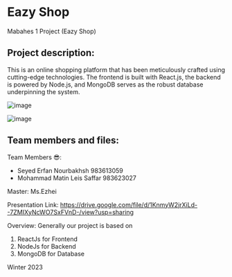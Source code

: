 # Eazy Shop

Mabahes 1 Project (Eazy Shop)

## Project description:

This is an online shopping platform that has been meticulously crafted using cutting-edge technologies. The frontend is built with React.js, the backend is powered by Node.js, and MongoDB serves as the robust database underpinning the system.

![image](https://github.com/Erfan2001/EazyShop/assets/69463039/84ef9e51-4790-4d17-8f98-80ab0f97f5b6)

![image](https://github.com/Erfan2001/EazyShop/assets/69463039/b32f7d61-21ed-49f4-8aee-68790d5d2f89)


## Team members and files:

Team Members 😎:
* Seyed Erfan Nourbakhsh 983613059
* Mohammad Matin Leis Saffar 983623027

Master: Ms.Ezhei

Presentation Link: https://drive.google.com/file/d/1KnmyW2jrXiLd--7ZMIXyNcWO7SxFVnD-/view?usp=sharing

Overview: Generally our project is based on 

1) ReactJs for Frontend
2) NodeJs for Backend
3) MongoDB for Database


Winter 2023
